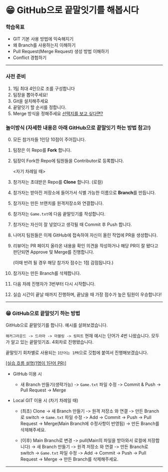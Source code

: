 # 😁 GitHub으로 끝말잇기를 해봅시다

### 학습목표

- GIT 기본 사용 방법에 익숙해지기
- 왜 Branch를 사용하는지 이해하기
- Pull Request(Merge Request) 생성 방법 이해하기
- Conflict 경험하기

---

### 사전 준비

1. 1팀 최대 4인으로 조를 구성합니다
1. 팀장을 뽑아주세요!
1. Git을 설치해주세요
1. 끝말잇기 할 순서를 정합니다.
1. Merge 방식을 정해주세요 [선택지를 보고 싶다면?](./Policy.md)

### 놀이방식 (자세한 내용은 아래 GitHub으로 끝말잇기 하는 방법 참고!)

0. 모든 참가자들 1인당 10점이 주어집니다.
1. 팀장은 이 Repo를 **Fork** 합니다.
1. 팀장이 Fork한 Repo에 팀원들을 Contributor로 등록합니다.

   <자기 차례일 때>

1. 참가자는 초대받은 Repo를 **Clone** 합니다. (로컬)
1. 참가자는 받아진 저장소에 들어가서 식별 가능한 이름으로 **Branch**를 만듭니다.
1. 참가자는 만든 브랜치를 원격저장소와 연결합니다.
1. 참가자는 `Game.txt`에 다음 끝말잇기를 작성합니다.
1. 참가자는 자신이 잘 넣었다고 생각될 때 Commit 후 Push 합니다.
1. 나머지 팀원들은 이제 GitHub에 접속하여 자신이 올린 작업에 PR을 생성합니다.
1. 리뷰어는 PR 페이지 올라온 내용을 확인 의견을 작성하거나 해당 PR이 잘 됐다고 판단되면 Approve 및 Merge를 진행합니다.

   (이때 반려 될 경우 해당 참가자 점수는 1점 감점됩니다.)

1. 참가자는 만든 Branch를 삭제합니다.
1. 다음 차례 진행자가 3번부터 다시 시작합니다.

1. 실습 시간이 끝날 때까지 진행하며, 끝났을 때 가장 점수가 높은 팀원이 우승합니다!

---

### 😁 GitHub으로 끝말잇기 하는 방법

GitHub으로 끝말잇기를 합니다. 예시를 살펴보겠습니다.

`해커그라운드 -> 드라마 -> 마블링 -> 링피트` 현재 예시는 단어가 4번 나왔습니다. 모두가 알고 있는 끝말잇기죠. 4회차로 진행됐습니다.

끝말잇기 회차별로 사용되는 `1단어는 1PR`으로 깃헙에 붙여서 진행해보겠습니다.

<ins>[실습 흐름 설명(1명이 1단어 PR)]</ins>

- GitHub 이용 시

  - 새 Branch 만들기(생략가능) -> `Game.txt` 파일 수정 -> Commit & Push -> Pull Request -> Merge

- Local GIT 이용 시 (차기 차례일 때)

  - (최초) Clone -> 새 Branch 만들기 -> 원격 저장소 와 연결 -> 만든 Branch로 switch -> `Game.txt` 파일 수정 -> Add -> Commit -> Push -> Pull Request -> Merge(Main Branch에 수정사항이 반영됨) -> 만든 Branch를 삭제해주세요.

  - (이후) Main Branch로 변경 -> pull(Main의 파일을 받아와서 로컬에 저장합니다) -> 새 Branch 만들기 -> 원격 저장소 와 연결 -> 만든 Branch로 switch -> `Game.txt` 파일 수정 -> Add -> Commit -> Push -> Pull Request -> Merge -> 만든 Branch를 삭제해주세요.

---
